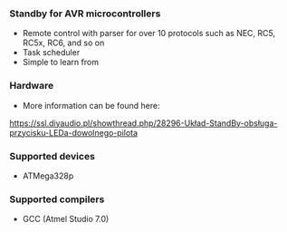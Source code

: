 ### Standby for AVR microcontrollers
* Remote control with parser for over 10 protocols such as NEC, RC5, RC5x, RC6, and so on
* Task scheduler
* Simple to learn from

### Hardware
* More information can be found here:

https://ssl.diyaudio.pl/showthread.php/28296-Układ-StandBy-obsługa-przycisku-LEDa-dowolnego-pilota

### Supported devices
* ATMega328p

### Supported compilers
* GCC (Atmel Studio 7.0)
